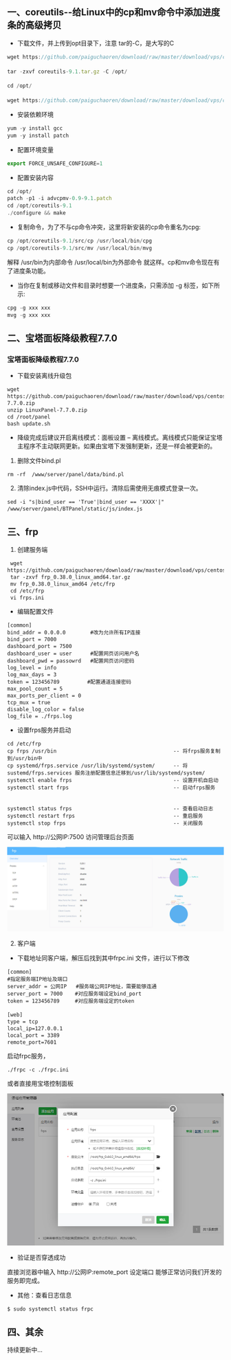 
## 一、coreutils--给Linux中的cp和mv命令中添加进度条的高级拷贝

- 下载文件，并上传到opt目录下，注意 tar的-C，是大写的C




```javascript
wget https://github.com/paiguchaoren/download/raw/master/download/vps/centos/coreutils-9.1.tar.gz

tar -zxvf coreutils-9.1.tar.gz -C /opt/

cd /opt/

wget https://github.com/paiguchaoren/download/raw/master/download/vps/centos/advcpmv-0.9-9.1.patch 
```

- 安装依赖环境 

```javascript
yum -y install gcc
yum -y install patch
```

- 配置环境变量

```javascript
export FORCE_UNSAFE_CONFIGURE=1
```

- 配置安装内容

```javascript
cd /opt/
patch -p1 -i advcpmv-0.9-9.1.patch 
cd /opt/coreutils-9.1
./configure && make
```



- 复制命令，为了不与cp命令冲突，这里将新安装的cp命令重名为cpg: 

```javascript
cp /opt/coreutils-9.1/src/cp /usr/local/bin/cpg 
cp /opt/coreutils-9.1/src/mv /usr/local/bin/mvg
```

解释
/usr/bin为内部命令
/usr/local/bin为外部命令
就这样。cp和mv命令现在有了进度条功能。

- 当你在复制或移动文件和目录时想要一个进度条，只需添加 -g 标签，如下所示: 

```javascript
cpg -g xxx xxx
mvg -g xxx xxx 
```




## 二、宝塔面板降级教程7.7.0


### 宝塔面板降级教程7.7.0

- 下载安装离线升级包

```
wget https://github.com/paiguchaoren/download/raw/master/download/vps/centos/LinuxPanel-7.7.0.zip
unzip LinuxPanel-7.7.0.zip
cd /root/panel
bash update.sh
```

- 降级完成后建议开启离线模式：面板设置 – 离线模式。离线模式只能保证宝塔主程序不主动联网更新。如果由宝塔下发强制更新，还是一样会被更新的。


1.  删除文件bind.pl
```
rm -rf  /www/server/panel/data/bind.pl
```
2.  清除index.js中代码，SSH中运行。清除后需使用无痕模式登录一次。
```
sed -i "s|bind_user == 'True'|bind_user == 'XXXX'|" /www/server/panel/BTPanel/static/js/index.js
```


## 三、frp

1. 创建服务端


```
 wget https://github.com/paiguchaoren/download/raw/master/download/vps/centos/frp_0.38.0_linux_amd64.tar.gz
 tar -zxvf frp_0.38.0_linux_amd64.tar.gz
 mv frp_0.38.0_linux_amd64 /etc/frp
 cd /etc/frp
 vi frps.ini
```

- 编辑配置文件


```
[common]
bind_addr = 0.0.0.0        #改为允许所有IP连接
bind_port = 7000
dashboard_port = 7500
dashboard_user = user      #配置网页访问用户名
dashboard_pwd = passowrd   #配置网页访问密码
log_level = info
log_max_days = 3
token = 123456789         #配置通道连接密码
max_pool_count = 5
max_ports_per_client = 0
tcp_mux = true
disable_log_color = false
log_file = ./frps.log
```

- 设置frps服务并启动

```
cd /etc/frp
cp frps /usr/bin                                      -- 将frps服务复制到/usr/bin中
cp systemd/frps.service /usr/lib/systemd/system/      -- 将sustemd/frps.services 服务注册配置信息迁移到/usr/lib/systemd/system/
systemctl enable frps                                 -- 设置开机自启动
systemctl start frps                                  -- 启动frps服务


systemctl status frps                                 -- 查看启动日志
systemctl restart frps                                -- 重启服务
systemctl stop frps                                   -- 关闭服务
```

可以输入 http://公网IP:7500 访问管理后台页面

![服务端图示](https://github.com/paiguchaoren/download/blob/master/download/vps/centos/images/frps.jpg)




2. 客户端

- 下载地址同客户端，解压后找到其中frpc.ini 文件，进行以下修改

```
[common]
#指定服务端IP地址及端口
server_addr = 公网IP   #服务端公网IP地址，需要能够连通
server_port = 7000    #对应服务端设定bind_port
token = 123456789     #对应服务端设定的token

[web]
type = tcp
local_ip=127.0.0.1
local_port = 3389
remote_port=7601
```

启动frpc服务，

```
./frpc -c ./frpc.ini 
```

或者直接用宝塔控制面板

![客户端图示](https://github.com/paiguchaoren/download/blob/master/download/vps/centos/images/frpc.jpg)


- 验证是否穿透成功

直接浏览器中输入 http://公网IP:remote_port 设定端口  能够正常访问我们开发的服务即完成。


- 其他：查看日志信息

```
$ sudo systemctl status frpc
```






## 四、其余

持续更新中...